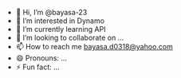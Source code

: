 - 👋 Hi, I’m @bayasa-23
- 👀 I’m interested in Dynamo
- 🌱 I’m currently learning API
- 💞️ I’m looking to collaborate on ...
- 📫 How to reach me bayasa.d0318@yahoo.com
- 😄 Pronouns: ...
- ⚡ Fun fact: ...

<!---
bayasa-23/bayasa-23 is a ✨ special ✨ repository because its `README.md` (this file) appears on your GitHub profile.
You can click the Preview link to take a look at your changes.
--->
